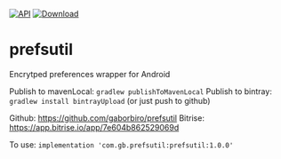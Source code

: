 [![API](https://img.shields.io/badge/API-21%2B-brightgreen.svg?style=flat)](https://android-arsenal.com/api?level=21) [ ![Download](https://api.bintray.com/packages/arlecchino/maven/com.gb.prefsutil/images/download.svg) ](https://bintray.com/arlecchino/maven/com.gb.prefsutil/_latestVersion)

# prefsutil
Encrytped preferences wrapper for Android

Publish to mavenLocal: `gradlew publishToMavenLocal`
Publish to bintray: `gradlew install bintrayUpload` (or just push to github)

Github: https://github.com/gaborbiro/prefsutil
Bitrise: https://app.bitrise.io/app/7e604b862529069d

To use: `implementation 'com.gb.prefsutil:prefsutil:1.0.0'`
